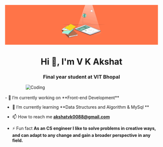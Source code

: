 <img align="center" alt="Designer and Developer" width="950" src="most-unique-reports-header.gif">
<h1 align="center">Hi 👋, I'm V K Akshat</h1>
<h3 align="center">Final year student at VIT Bhopal</h3>
<img align="right" alt="Coding" width="436" src="https://media.tenor.com/UttC4AITYR4AAAAd/full-stack-developer.gif">
<br><br>
- 🔭 I’m currently working on **Front-end Development**

- 🌱 I’m currently learning **Data Structures and Algorithm & MySql **

- 📫 How to reach me **akshatvk0088@gmail.com**

- ⚡ Fun fact **As an CS engineer I like to solve problems in creative ways, and can adapt to any change and gain a broader perspective in any field.**

